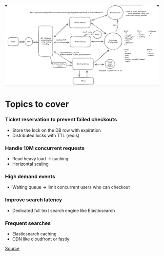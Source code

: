 ![Ticketmaster](images/ticketmaster.png)

# Topics to cover
### Ticket reservation to prevent failed checkouts
  - Store the lock on the DB row with expiration
  - Distributed locks with TTL (redis)

### Handle 10M concurrent requests
  - Read heavy load -> caching
  - Horizontal scaling

### High demand events
  - Waiting queue -> limit concurrent users who can checkout

### Improve search latency
  - Dedicated full text search engine like Elasticsearch

### Frequent searches
  - Elasticsearch caching
  - CDN like cloudfront or fastly

[Source](https://www.hellointerview.com/learn/system-design/problem-breakdowns/ticketmaster)
